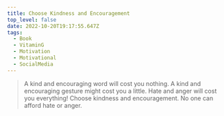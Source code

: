 ```yaml
---
title: Choose Kindness and Encouragement
top_level: false
date: 2022-10-20T19:17:55.647Z
tags:
  - Book
  - VitaminG
  - Motivation
  - Motivational
  - SocialMedia
---
```

> A kind and encouraging word will cost you nothing. A kind and encouraging gesture might cost you a little. Hate and anger will cost you everything! Choose kindness and encouragement. No one can afford hate or anger.